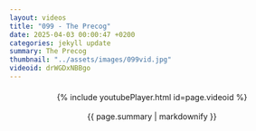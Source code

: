 ```yaml
---
layout: videos
title: "099 - The Precog"
date: 2025-04-03 00:00:47 +0200
categories: jekyll update
summary: The Precog
thumbnail: "../assets/images/099vid.jpg"
videoid: drWGDxNBBgo
---
```


<div style="text-align: center; margin-top: 20px;">
  {% include youtubePlayer.html id=page.videoid %}
  <p style="margin-top: 15px; font-size: 1.2em; color: #333;">
    <p>{{ page.summary | markdownify }}</p>
  </p>
</div>
